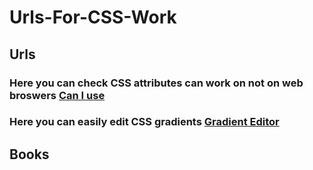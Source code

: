 # Urls-For-CSS-Work
## Urls
### Here you can check CSS attributes can work on not on web broswers [Can I use](https://caniuse.com)
### Here you can easily edit CSS gradients [Gradient Editor](www.colorzilla.com/gradient-editor/)
## Books
